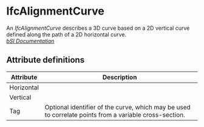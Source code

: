 IfcAlignmentCurve
=================
An _IfcAlignmentCurve_ describes a 3D curve based on a 2D vertical curve
defined along the path of a 2D horizontal curve.  
[ _bSI
Documentation_](https://standards.buildingsmart.org/IFC/DEV/IFC4_2/FINAL/HTML/schema/ifcgeometricconstraintresource/lexical/ifcalignmentcurve.htm)


Attribute definitions
---------------------
| Attribute   | Description                                                                                            |
|-------------|--------------------------------------------------------------------------------------------------------|
| Horizontal  |                                                                                                        |
| Vertical    |                                                                                                        |
| Tag         | Optional identifier of the curve, which may be used to correlate points from a variable cross-section. |

